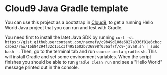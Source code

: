 # Cloud9 Java Gradle template

You can use this project as a bootstrap in [Cloud9](chttps://c9.io), to get a
running Hello World Java project that you can run and test with Gradle.

You need first to install the latet Java SDK by running `curl -sL
https://gist.githubusercontent.com/naxmefy/c9b49d10de6827a336f81e6cbcccabe3/raw/16b84294f32c151c3f4951602b736898f036af7f/c9-java8.sh
| sudo bash -`.
Then, go to the terminal tab and run `source insta-gradle.sh`.
This will install Gradle and set some environment variables. When the script
finishes you should be able to run `gradle clean run` and see a "Hello World"
message printed out in the console.
